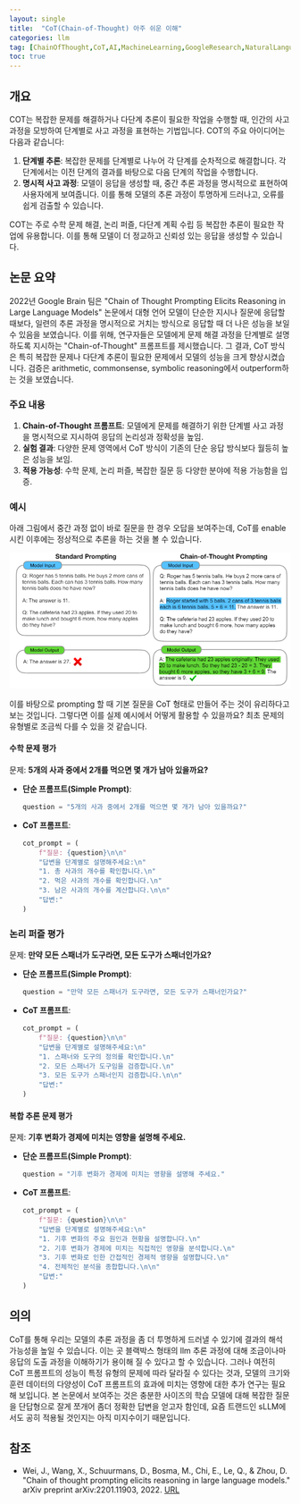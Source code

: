 ```yaml
---
layout: single
title:  "CoT(Chain-of-Thought) 아주 쉬운 이해"
categories: llm
tag: [ChainOfThought,CoT,AI,MachineLearning,GoogleResearch,NaturalLanguageProcessing,AIResearch,논문,기계학습,추론]
toc: true
---
```


## 개요
COT는 복잡한 문제를 해결하거나 다단계 추론이 필요한 작업을 수행할 때, 인간의 사고 과정을 모방하여 단계별로 사고 과정을 표현하는 기법입니다. COT의 주요 아이디어는 다음과 같습니다:

1. **단계별 추론**: 복잡한 문제를 단계별로 나누어 각 단계를 순차적으로 해결합니다. 각 단계에서는 이전 단계의 결과를 바탕으로 다음 단계의 작업을 수행합니다.
2. **명시적 사고 과정**: 모델이 응답을 생성할 때, 중간 추론 과정을 명시적으로 표현하여 사용자에게 보여줍니다. 이를 통해 모델의 추론 과정이 투명하게 드러나고, 오류를 쉽게 검출할 수 있습니다.

COT는 주로 수학 문제 해결, 논리 퍼즐, 다단계 계획 수립 등 복잡한 추론이 필요한 작업에 유용합니다. 이를 통해 모델이 더 정교하고 신뢰성 있는 응답을 생성할 수 있습니다.

## 논문 요약
2022년 Google Brain 팀은 "Chain of Thought Prompting Elicits Reasoning in Large Language Models" 논문에서 대형 언어 모델이 단순한 지시나 질문에 응답할 때보다, 일련의 추론 과정을 명시적으로 거치는 방식으로 응답할 때 더 나은 성능을 보일 수 있음을 보였습니다. 이를 위해, 연구자들은 모델에게 문제 해결 과정을 단계별로 설명하도록 지시하는 "Chain-of-Thought" 프롬프트를 제시했습니다. 그 결과, CoT 방식은 특히 복잡한 문제나 다단계 추론이 필요한 문제에서 모델의 성능을 크게 향상시켰습니다. 검증은 arithmetic, commonsense, symbolic reasoning에서 outperform하는 것을 보였습니다.

### 주요 내용
1. **Chain-of-Thought 프롬프트**: 모델에게 문제를 해결하기 위한 단계별 사고 과정을 명시적으로 지시하여 응답의 논리성과 정확성을 높임.
2. **실험 결과**: 다양한 문제 영역에서 CoT 방식이 기존의 단순 응답 방식보다 월등히 높은 성능을 보임.
3. **적용 가능성**: 수학 문제, 논리 퍼즐, 복잡한 질문 등 다양한 분야에 적용 가능함을 입증.

### 예시
아래 그림에서 중간 과정 없이 바로 질문을 한 경우 오답을 보여주는데, CoT를 enable 시킨 이후에는 정상적으로 추론을 하는 것을 볼 수 있습니다. 

![논문의 예시](/assets/images/cot.PNG)

이를 바탕으로 prompting 할 때 기본 질문을 CoT 형태로 만들어 주는 것이 유리하다고 보는 것입니다. 
그렇다면 이를 실제 예시에서 어떻게 활용할 수 있을까요? 최초 문제의 유형별로 조금씩 다를 수 있을 것 같습니다.

#### 수학 문제 평가

문제: **5개의 사과 중에서 2개를 먹으면 몇 개가 남아 있을까요?**

- **단순 프롬프트(Simple Prompt)**: 
  ```python
  question = "5개의 사과 중에서 2개를 먹으면 몇 개가 남아 있을까요?"
  ```

- **CoT 프롬프트**:
  ```python
  cot_prompt = (
      f"질문: {question}\n\n"
      "답변을 단계별로 설명해주세요:\n"
      "1. 총 사과의 개수를 확인합니다.\n"
      "2. 먹은 사과의 개수를 확인합니다.\n"
      "3. 남은 사과의 개수를 계산합니다.\n\n"
      "답변:"
  )
  ```

### 논리 퍼즐 평가

문제: **만약 모든 스패너가 도구라면, 모든 도구가 스패너인가요?**

- **단순 프롬프트(Simple Prompt)**: 
  ```python
  question = "만약 모든 스패너가 도구라면, 모든 도구가 스패너인가요?"
  ```

- **CoT 프롬프트**:
  ```python
  cot_prompt = (
      f"질문: {question}\n\n"
      "답변을 단계별로 설명해주세요:\n"
      "1. 스패너와 도구의 정의를 확인합니다.\n"
      "2. 모든 스패너가 도구임을 검증합니다.\n"
      "3. 모든 도구가 스패너인지 검증합니다.\n\n"
      "답변:"
  )
  ```

#### 복합 추론 문제 평가

문제: **기후 변화가 경제에 미치는 영향을 설명해 주세요.**

- **단순 프롬프트(Simple Prompt)**:
  ```python
  question = "기후 변화가 경제에 미치는 영향을 설명해 주세요."
  ```

- **CoT 프롬프트**:
  ```python
  cot_prompt = (
      f"질문: {question}\n\n"
      "답변을 단계별로 설명해주세요:\n"
      "1. 기후 변화의 주요 원인과 현황을 설명합니다.\n"
      "2. 기후 변화가 경제에 미치는 직접적인 영향을 분석합니다.\n"
      "3. 기후 변화로 인한 간접적인 경제적 영향을 설명합니다.\n"
      "4. 전체적인 분석을 종합합니다.\n\n"
      "답변:"
  )
  ```

## 의의
CoT를 통해 우리는 모델의 추론 과정을 좀 더 투명하게 드러낼 수 있기에 결과의 해석 가능성을 높일 수 있습니다. 이는 곳 블랙박스 형태의 llm 추론 과정에 대해 조금이나마 응답의 도출 과정을 이해하기가 용이해 질 수 있다고 할 수 있습니다. 그러나 여전히 CoT 프롬프트의 성능이 특정 유형의 문제에 따라 달라질 수 있다는 것과, 모델의 크기와 훈련 데이터의 다양성이 CoT 프롬프트의 효과에 미치는 영향에 대한 추가 연구는 필요해 보입니다. 본 논문에서 보여주는 것은 충분한 사이즈의 학습 모델에 대해 복잡한 질문을 단답형으로 잘게 쪼개어 좀더 정확한 답변을 얻고자 함인데, 요즘 트랜드인 sLLM에서도 공히 적용될 것인지는 아직 미지수이기 때문입니다.

## 참조
- Wei, J., Wang, X., Schuurmans, D., Bosma, M., Chi, E., Le, Q., & Zhou, D. "Chain of thought prompting elicits reasoning in large language models." arXiv preprint arXiv:2201.11903, 2022. [URL](https://arxiv.org/abs/2201.11903)
